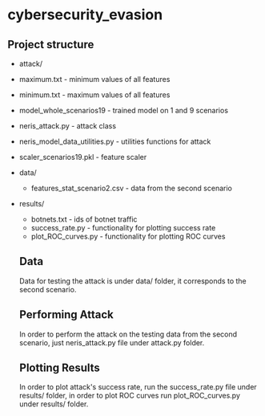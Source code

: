 # cybersecurity_evasion


## Project structure
*	attack/
  * maximum.txt - minimum values of all features
  * minimum.txt - maximum values of all features
  * model_whole_scenarios19 - trained model on 1 and 9 scenarios
  * neris_attack.py - attack class
  * neris_model_data_utilities.py - utilities functions for attack
  * scaler_scenarios19.pkl  - feature scaler
* data/
  * features_stat_scenario2.csv - data from the second scenario
* results/
  * botnets.txt - ids of botnet traffic
  * success_rate.py - functionality for plotting success rate
  * plot_ROC_curves.py - functionality for plotting ROC curves
  
  ## Data
  Data for testing the attack is under data/ folder, it corresponds to the second scenario.
  
  ## Performing Attack
  In order to perform the attack on the testing data from the second scenario, just neris_attack.py file under attack.py folder.
  
  ## Plotting Results
  In order to plot attack's success rate, run the success_rate.py file under results/ folder, in order to plot ROC curves run plot_ROC_curves.py under results/ folder.
  
  

